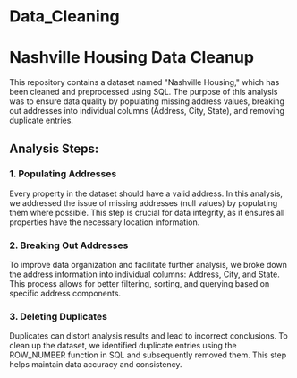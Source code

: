# Data_Cleaning

# Nashville Housing Data Cleanup

This repository contains a dataset named "Nashville Housing," which has been cleaned and preprocessed using SQL. The purpose of this analysis was to ensure data quality by populating missing address values, breaking out addresses into individual columns (Address, City, State), and removing duplicate entries.

## Analysis Steps:

### 1. Populating Addresses

Every property in the dataset should have a valid address. In this analysis, we addressed the issue of missing addresses (null values) by populating them where possible. This step is crucial for data integrity, as it ensures all properties have the necessary location information.

### 2. Breaking Out Addresses

To improve data organization and facilitate further analysis, we broke down the address information into individual columns: Address, City, and State. This process allows for better filtering, sorting, and querying based on specific address components.

### 3. Deleting Duplicates

Duplicates can distort analysis results and lead to incorrect conclusions. To clean up the dataset, we identified duplicate entries using the ROW_NUMBER function in SQL and subsequently removed them. This step helps maintain data accuracy and consistency.

